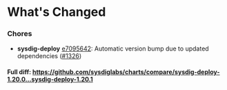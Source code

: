 # What's Changed

### Chores
- **sysdig-deploy** [e7095642](https://github.com/sysdiglabs/charts/commit/e7095642f65dcf3b1a3f7f72af8e5cd29df4f546): Automatic version bump due to updated dependencies ([#1326](https://github.com/sysdiglabs/charts/issues/1326))
#### Full diff: https://github.com/sysdiglabs/charts/compare/sysdig-deploy-1.20.0...sysdig-deploy-1.20.1
